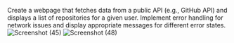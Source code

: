 Create a webpage that fetches data from a public API (e.g., GitHub API) and displays a list of repositories for a given user. Implement error handling for network issues and display appropriate messages for different error states.
![Screenshot (45)](https://github.com/user-attachments/assets/81a6de5e-6921-41bd-9280-ad92b32db0a4)
![Screenshot (48)](https://github.com/user-attachments/assets/2e7d2b40-b28d-442c-a4b7-f0468b42a479)
